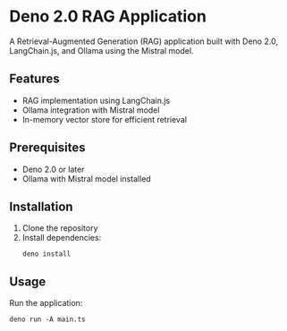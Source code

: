 # Deno 2.0 RAG Application

A Retrieval-Augmented Generation (RAG) application built with Deno 2.0, LangChain.js, and Ollama using the Mistral model.

## Features

- RAG implementation using LangChain.js
- Ollama integration with Mistral model
- In-memory vector store for efficient retrieval

## Prerequisites

- Deno 2.0 or later
- Ollama with Mistral model installed

## Installation

1. Clone the repository
2. Install dependencies:
   ```
   deno install
   ```

## Usage

Run the application:

```
deno run -A main.ts
```

